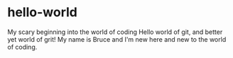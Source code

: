 # hello-world
My scary beginning into the world of coding
Hello world of git, and better yet world of grit! My name is Bruce and I'm new here and new to the world of coding.
